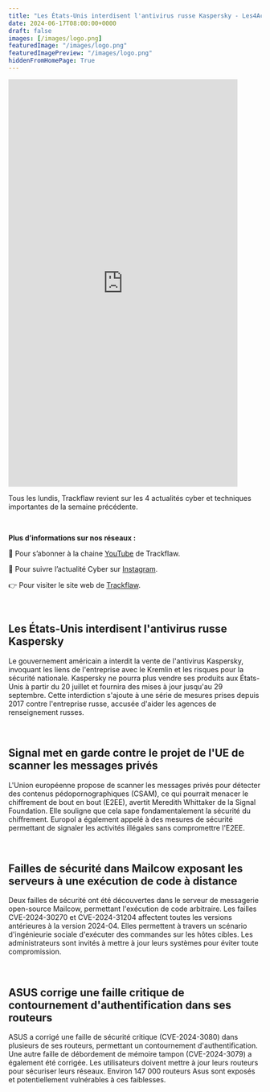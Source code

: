 ```yaml
---
title: "Les États-Unis interdisent l'antivirus russe Kaspersky - Les4ActusCyber : semaine du 17 juin"
date: 2024-06-17T08:00:00+0000
draft: false
images: [/images/logo.png]
featuredImage: "/images/logo.png"
featuredImagePreview: "/images/logo.png"
hiddenFromHomePage: True
---
```

    
<div class="flex-container">
   <div class="flex-items">
   <iframe width="456" height="811" src="https://www.youtube.com/embed/-h0Jx4RScpQ" title="Les États-Unis interdisent l'antivirus russe Kaspersky - #Les4ActusCyber : semaine du 17 juin" frameborder="0" allow="accelerometer; autoplay; clipboard-write; encrypted-media; gyroscope; picture-in-picture; web-share" allowfullscreen></iframe>
   </div>

   <div class="flex-items">
      <p>Tous les lundis, Trackflaw revient sur les 4 actualités cyber et techniques importantes de la semaine précédente.</p>
      <br>
      <p><strong>Plus d’informations sur nos réseaux :</strong></p>
      <p>🔴 Pour s’abonner à la chaine <a href="https://www.youtube.com/@trackflaw" target="_blank" rel="noopener noreffer ">YouTube</a> de Trackflaw.</p>
      <p>📸 Pour suivre l’actualité Cyber sur <a href="https://www.instagram.com/trackflaw/" target="_blank" rel="noopener noreffer ">Instagram</a>.</p>
      <p>👉 Pour visiter le site web de <a href="https://trackflaw.com" target="_blank" rel="noopener noreffer ">Trackflaw</a>.</p>
   </div>
</div>

    
<br>

## Les États-Unis interdisent l'antivirus russe Kaspersky

Le gouvernement américain a interdit la vente de l'antivirus Kaspersky, invoquant les liens de l'entreprise avec le Kremlin et les risques pour la sécurité nationale. Kaspersky ne pourra plus vendre ses produits aux États-Unis à partir du 20 juillet et fournira des mises à jour jusqu'au 29 septembre.
Cette interdiction s'ajoute à une série de mesures prises depuis 2017 contre l'entreprise russe, accusée d'aider les agences de renseignement russes.


<br>

## Signal met en garde contre le projet de l'UE de scanner les messages privés

L'Union européenne propose de scanner les messages privés pour détecter des contenus pédopornographiques (CSAM), ce qui pourrait menacer le chiffrement de bout en bout (E2EE), avertit Meredith Whittaker de la Signal Foundation. Elle souligne que cela sape fondamentalement la sécurité du chiffrement.
Europol a également appelé à des mesures de sécurité permettant de signaler les activités illégales sans compromettre l'E2EE.


<br>

## Failles de sécurité dans Mailcow exposant les serveurs à une exécution de code à distance

Deux failles de sécurité ont été découvertes dans le serveur de messagerie open-source Mailcow, permettant l'exécution de code arbitraire. Les failles CVE-2024-30270 et CVE-2024-31204 affectent toutes les versions antérieures à la version 2024-04.
Elles permettent à travers un scénario d'ingénieurie sociale d'exécuter des commandes sur les hôtes cibles. Les administrateurs sont invités à mettre à jour leurs systèmes pour éviter toute compromission.



<br>

## ASUS corrige une faille critique de contournement d'authentification dans ses routeurs

ASUS a corrigé une faille de sécurité critique (CVE-2024-3080) dans plusieurs de ses routeurs, permettant un contournement d'authentification. Une autre faille de débordement de mémoire tampon (CVE-2024-3079) a également été corrigée. Les utilisateurs doivent mettre à jour leurs routeurs pour sécuriser leurs réseaux.
Environ 147 000 routeurs Asus sont exposés et potentiellement vulnérables à ces faiblesses.


